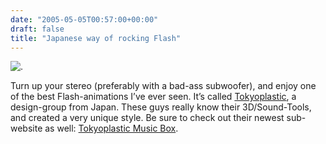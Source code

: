 ```yaml
---
date: "2005-05-05T00:57:00+00:00"
draft: false
title: "Japanese way of rocking Flash"
---
```

![.](http://chillu.com/assets/main_webslinky.jpg ".")

Turn up your stereo (preferably with a bad-ass subwoofer), and
enjoy one of the best Flash-animations I’ve ever seen. It’s called
[Tokyoplastic](http://www.tokyoplastic.com), a design-group from
Japan. These guys really know their 3D/Sound-Tools, and created a
very unique style. Be sure to check out their newest sub-website as
well:
[Tokyoplastic Music Box](http://www.tokyoplastic.com/musicbox.html).



